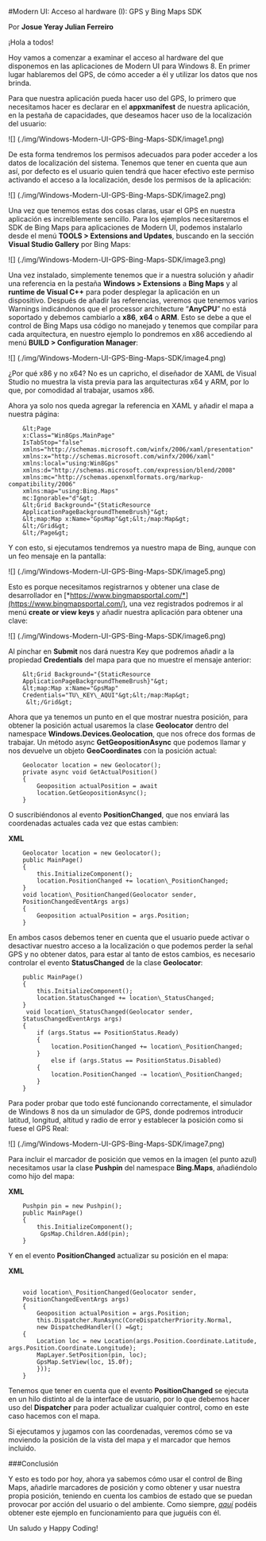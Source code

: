 <properties
	pageTitle="Modern UI: Acceso al hardware (I): GPS y Bing Maps SDK"
	description="Modern UI: Acceso al hardware (I): GPS y Bing Maps SDK"
	services="win-dev"
	documentationCenter=""
	authors="andygonusa"
	manager=""
	editor="andygonusa"/>

<tags
	ms.service="win-dev"
	ms.workload="identity"
	ms.tgt_pltfrm="na"
	ms.devlang="na"
	ms.topic="how-to-article"
	ms.date="05/16/2016"
	ms.author="andygonusa"/>




#Modern UI: Acceso al hardware (I): GPS y Bing Maps SDK

Por **Josue Yeray Julian Ferreiro**

¡Hola a todos!

Hoy vamos a comenzar a examinar el acceso al hardware del que disponemos
en las aplicaciones de Modern UI para Windows 8. En primer lugar
hablaremos del GPS, de cómo acceder a él y utilizar los datos que nos
brinda.

Para que nuestra aplicación pueda hacer uso del GPS, lo primero que
necesitamos hacer es declarar en el **appxmanifest** de nuestra
aplicación, en la pestaña de capacidades, que deseamos hacer uso de la
localización del usuario:

![] (./img/Windows-Modern-UI-GPS-Bing-Maps-SDK/image1.png)

De esta forma tendremos los permisos adecuados para poder acceder a los
datos de localización del sistema. Tenemos que tener en cuenta que aun
así, por defecto es el usuario quien tendrá que hacer efectivo este
permiso activando el acceso a la localización, desde los permisos de la
aplicación:

![] (./img/Windows-Modern-UI-GPS-Bing-Maps-SDK/image2.png)

Una vez que tenemos estas dos cosas claras, usar el GPS en nuestra
aplicación es increíblemente sencillo. Para los ejemplos necesitaremos
el SDK de Bing Maps para aplicaciones de Modern UI, podemos instalarlo
desde el menú **TOOLS &gt; Extensions and Updates**, buscando en la
sección **Visual Studio Gallery** por Bing Maps:

![] (./img/Windows-Modern-UI-GPS-Bing-Maps-SDK/image3.png)

Una vez instalado, simplemente tenemos que ir a nuestra solución y
añadir una referencia en la pestaña **Windows &gt; Extensions** a **Bing
Maps** y al **runtime de Visual C++** para poder desplegar la aplicación
en un dispositivo. Después de añadir las referencias, veremos que
tenemos varios Warnings indicándonos que el processor architecture
“**AnyCPU**” no está soportado y debemos cambiarlo a **x86**, **x64** o
**ARM**. Esto se debe a que el control de Bing Maps usa código no
manejado y tenemos que compilar para cada arquitectura, en nuestro
ejemplo lo pondremos en x86 accediendo al menú **BUILD &gt;
Configuration Manager**:

![] (./img/Windows-Modern-UI-GPS-Bing-Maps-SDK/image4.png)


¿Por qué x86 y no x64? No es un capricho, el diseñador de XAML de Visual
Studio no muestra la vista previa para las arquitecturas x64 y ARM, por
lo que, por comodidad al trabajar, usamos x86.

Ahora ya solo nos queda agregar la referencia en XAML y añadir el mapa a
nuestra página:


```
    &lt;Page
    x:Class="Win8Gps.MainPage"
    IsTabStop="false"
    xmlns="http://schemas.microsoft.com/winfx/2006/xaml/presentation"
    xmlns:x="http://schemas.microsoft.com/winfx/2006/xaml"
    xmlns:local="using:Win8Gps"
    xmlns:d="http://schemas.microsoft.com/expression/blend/2008"
    xmlns:mc="http://schemas.openxmlformats.org/markup-compatibility/2006"
    xmlns:map="using:Bing.Maps"
    mc:Ignorable="d"&gt;
    &lt;Grid Background="{StaticResource
    ApplicationPageBackgroundThemeBrush}"&gt;
    &lt;map:Map x:Name="GpsMap"&gt;&lt;/map:Map&gt;
    &lt;/Grid&gt;
    &lt;/Page&gt;
```

Y con esto, si ejecutamos tendremos ya nuestro mapa de Bing, aunque con
un feo mensaje en la pantalla:

![] (./img/Windows-Modern-UI-GPS-Bing-Maps-SDK/image5.png)

Esto es porque necesitamos registrarnos y obtener una clase de
desarrollador en
[*https://www.bingmapsportal.com/*](https://www.bingmapsportal.com/),
una vez registrados podremos ir al menú **create or view keys** y añadir
nuestra aplicación para obtener una clave:

![] (./img/Windows-Modern-UI-GPS-Bing-Maps-SDK/image6.png)

Al pinchar en **Submit** nos dará nuestra Key que podremos añadir a la
propiedad **Credentials** del mapa para que no muestre el mensaje
anterior:

```
    &lt;Grid Background="{StaticResource
    ApplicationPageBackgroundThemeBrush}"&gt;
    &lt;map:Map x:Name="GpsMap"
    Credentials="TU\_KEY\_AQUI"&gt;&lt;/map:Map&gt;
     &lt;/Grid&gt;
```

Ahora que ya tenemos un punto en el que mostrar nuestra posición, para
obtener la posición actual usaremos la clase **Geolocator** dentro del
namespace **Windows.Devices.Geolocation**, que nos ofrece dos formas de
trabajar. Un método async **GetGeopositionAsync** que podemos llamar y
nos devuelve un objeto **GeoCoordinates** con la posición actual:

```
    Geolocator location = new Geolocator();
    private async void GetActualPosition()
    {
        Geoposition actualPosition = await
        location.GetGeopositionAsync();
    }
```

O suscribiéndonos al evento **PositionChanged**, que nos enviará las
coordenadas actuales cada vez que estas cambien:

**XML**


```
    Geolocator location = new Geolocator();
    public MainPage()
    {
        this.InitializeComponent();
        location.PositionChanged += location\_PositionChanged;
    }
    void location\_PositionChanged(Geolocator sender,
    PositionChangedEventArgs args)
    {
        Geoposition actualPosition = args.Position;
    }
```

En ambos casos debemos tener en cuenta que el usuario puede activar o
desactivar nuestro acceso a la localización o que podemos perder la
señal GPS y no obtener datos, para estar al tanto de estos cambios, es
necesario controlar el evento **StatusChanged** de la clase
**Geolocator**:

```
    public MainPage()
    {
        this.InitializeComponent();
        location.StatusChanged += location\_StatusChanged;
    }
     void location\_StatusChanged(Geolocator sender,
    StatusChangedEventArgs args)
    {
        if (args.Status == PositionStatus.Ready)
        {
            location.PositionChanged += location\_PositionChanged;
        }
            else if (args.Status == PositionStatus.Disabled)
        {
            location.PositionChanged -= location\_PositionChanged;
        }
    }
```

Para poder probar que todo esté funcionando correctamente, el simulador
de Windows 8 nos da un simulador de GPS, donde podremos introducir
latitud, longitud, altitud y radio de error y establecer la posición
como si fuese el GPS Real:

![] (./img/Windows-Modern-UI-GPS-Bing-Maps-SDK/image7.png)

Para incluir el marcador de posición que vemos en la imagen (el punto
azul) necesitamos usar la clase **Pushpin** del namespace **Bing.Maps**,
añadiéndolo como hijo del mapa:

**XML**

```
    Pushpin pin = new Pushpin();
    public MainPage()
    {
        this.InitializeComponent();
         GpsMap.Children.Add(pin);
    }
```

Y en el evento **PositionChanged** actualizar su posición en el mapa:

**XML**

```

    void location\_PositionChanged(Geolocator sender,
    PositionChangedEventArgs args)
    {
        Geoposition actualPosition = args.Position;
        this.Dispatcher.RunAsync(CoreDispatcherPriority.Normal,
        new DispatchedHandler(() =&gt;
    {
        Location loc = new Location(args.Position.Coordinate.Latitude, args.Position.Coordinate.Longitude);
        MapLayer.SetPosition(pin, loc);
        GpsMap.SetView(loc, 15.0f);
        }));
    }
```

Tenemos que tener en cuenta que el evento **PositionChanged** se ejecuta
en un hilo distinto al de la interface de usuario, por lo que debemos
hacer uso del **Dispatcher** para poder actualizar cualquier control,
como en este caso hacemos con el mapa.

Si ejecutamos y jugamos con las coordenadas, veremos cómo se va moviendo
la posición de la vista del mapa y el marcador que hemos incluido.

###Conclusión


Y esto es todo por hoy, ahora ya sabemos cómo usar el control de Bing
Maps, añadirle marcadores de posición y como obtener y usar nuestra
propia posición, teniendo en cuenta los cambios de estado que se puedan
provocar por acción del usuario o del ambiente. Como siempre,
[*aquí*](https://skydrive.live.com/redir?resid=FD100135B82F3364!672)
podéis obtener este ejemplo en funcionamiento para que juguéis con él.

Un saludo y Happy Coding!
